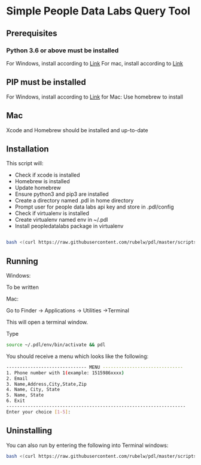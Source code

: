 # Simple People Data Labs Query Tool

## Prerequisites


### Python 3.6 or above must be installed

For Windows, install according to [Link](https://datatofish.com/install-python/)
For mac, install according to [Link](https://python.tutorials24x7.com/blog/how-to-install-python-3-9-on-mac)

## PIP must be installed

For Windows, install according to [Link](https://phoenixnap.com/kb/install-pip-windows)
for Mac: Use homebrew to install

## Mac

Xcode and Homebrew should be installed and up-to-date

## Installation

This script will:
* Check if xcode is installed
* Homebrew is installed
* Update homebrew
* Ensure python3 and pip3 are installed
* Create a directory named .pdl in home directory
* Prompt user for people data labs api key and store in .pdl/config
* Check if virtualenv is installed
* Create virtualenv named env in ~/.pdl
* Install peopledatalabs package in virtualenv


```bash

bash <(curl https://raw.githubusercontent.com/rubelw/pdl/master/scripts/Mac/install.sh)

```

## Running


Windows:

To be written


Mac:


Go to Finder -> Applications -> Utilities ->Terminal

This will open a terminal window.

Type


```bash
source ~/.pdl/env/bin/activate && pdl
```


You should receive a menu which looks like the following:


```bash
------------------------------ MENU ------------------------------
1. Phone number with 1(example: 1515986xxxx)
2. Email
3. Name,Address,City,State,Zip
4. Name, City, State
5. Name, State
6. Exit
-------------------------------------------------------------------
Enter your choice [1-5]: 
```



## Uninstalling

You can also run by entering the following into Terminal windows:

```bash
bash <(curl https://raw.githubusercontent.com/rubelw/pdl/master/scripts/Mac/uninstall.sh)


```



